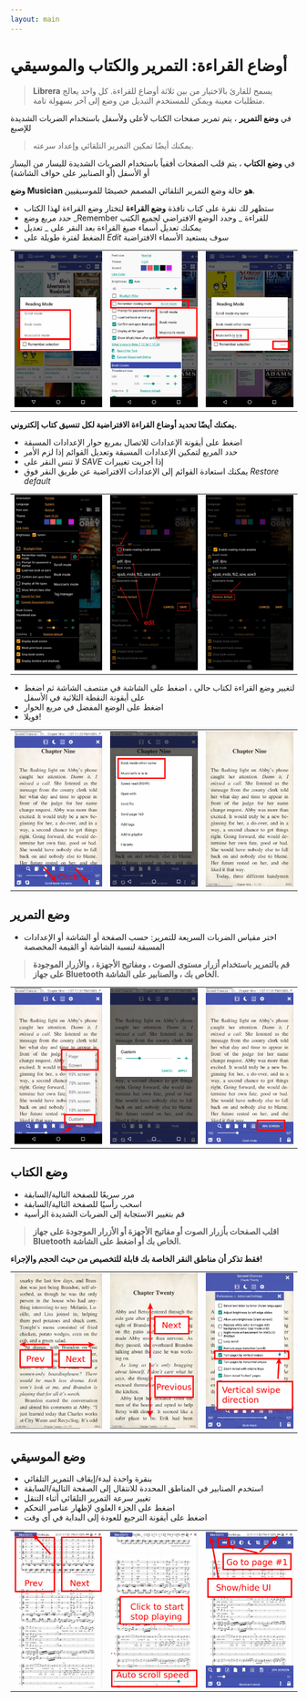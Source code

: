 ```yaml
---
layout: main
---
```


# أوضاع القراءة: التمرير والكتاب والموسيقي

> **Librera** يسمح للقارئ بالاختيار من بين ثلاثة أوضاع للقراءة. كل واحد يعالج متطلبات معينة ويمكن للمستخدم التبديل من وضع إلى آخر بسهولة تامة.

في **وضع التمرير** ، يتم تمرير صفحات الكتاب لأعلى ولأسفل باستخدام الضربات الشديدة للإصبع

> يمكنك أيضًا تمكين التمرير التلقائي وإعداد سرعته.

في **وضع الكتاب** ، يتم قلب الصفحات أفقياً باستخدام الضربات الشديدة لليسار من اليسار أو الأسفل (أو الصنابير على حواف الشاشة)

**وضع Musician هو** حالة وضع التمرير التلقائي المصمم خصيصًا للموسيقيين.

* ستظهر لك نقرة على كتاب نافذة **وضع القراءة** لتختار وضع القراءة لهذا الكتاب
* حدد مربع وضع _Remember للقراءة _ وحدد الوضع الافتراضي لجميع الكتب
* يمكنك تعديل أسماء صيغ القراءة بعد النقر على _ تعديل
* الضغط لفترة طويلة على _Edit_ سوف يستعيد الأسماء الافتراضية

||||
|-|-|-|
|![](1.png)|![](2.png)|![](3.png)|

**يمكنك أيضًا تحديد أوضاع القراءة الافتراضية لكل تنسيق كتاب إلكتروني.**

* اضغط على أيقونة الإعدادات للاتصال بمربع حوار الإعدادات المسبقة
* حدد المربع لتمكين الإعدادات المسبقة وتعديل القوائم إذا لزم الأمر
* لا تنس النقر على _SAVE_ إذا أجريت تغييرات
* يمكنك استعادة القوائم إلى الإعدادات الافتراضية عن طريق النقر فوق _Restore default_

||||
|-|-|-|
|![](1a.jpg)|![](2a.jpg)|![](3a.jpg)|

* لتغيير وضع القراءة لكتاب حالي ، اضغط على الشاشة في منتصف الشاشة ثم اضغط على أيقونة النقطة الثلاثية في الأسفل
* اضغط على الوضع المفضل في مربع الحوار
* فويلا!

||||
|-|-|-|
|![](4.png)|![](5.png)|![](6.png)|

## وضع التمرير
* اختر مقياس الضربات السريعة للتمرير: حسب الصفحة أو الشاشة أو الإعدادات المسبقة لنسبة الشاشة أو القيمة المخصصة

> **قم بالتمرير باستخدام أزرار مستوى الصوت ، ومفاتيح الأجهزة ، والأزرار الموجودة على جهاز Bluetooth الخاص بك ، والصنابير على الشاشة.**

||||
|-|-|-|
|![](7.png)|![](8.png)|![](9.png)|

## وضع الكتاب
* مرر سريعًا للصفحة التالية/السابقة
* اسحب رأسيًا للصفحة التالية/السابقة
* قم بتغيير الاستجابة إلى الضربات الشديدة الرأسية
> **اقلب الصفحات بأزرار الصوت أو مفاتيح الأجهزة أو الأزرار الموجودة على جهاز Bluetooth الخاص بك أو اضغط على الشاشة.**

**فقط تذكر أن مناطق النقر الخاصة بك قابلة للتخصيص من حيث الحجم والإجراء!**

||||
|-|-|-|
|![](10.png)|![](11.png)|![](12.png)|

## وضع الموسيقي
* بنقرة واحدة لبدء/إيقاف التمرير التلقائي
* استخدم الصنابير في المناطق المحددة للانتقال إلى الصفحة التالية/السابقة
* تغيير سرعة التمرير التلقائي أثناء التنقل
* اضغط على الجزء العلوي لإظهار عناصر التحكم
* اضغط على أيقونة الترجيع للعودة إلى البداية في أي وقت

||||
|-|-|-|
|![](13.png)|![](14.png)|![](15.png)|
